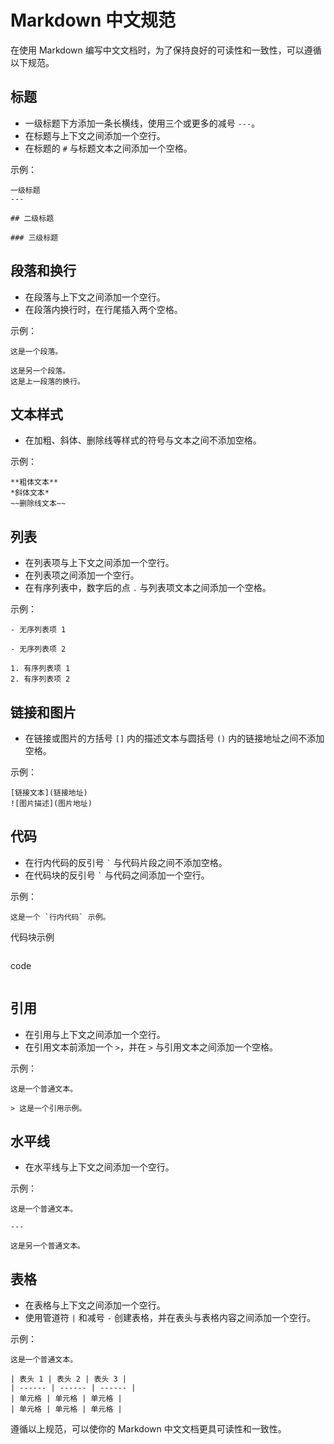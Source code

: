 # Markdown 中文规范

在使用 Markdown 编写中文文档时，为了保持良好的可读性和一致性，可以遵循以下规范。

## 标题

- 一级标题下方添加一条长横线，使用三个或更多的减号 `---`。
- 在标题与上下文之间添加一个空行。
- 在标题的 `#` 与标题文本之间添加一个空格。

示例：

```
一级标题
---

## 二级标题

### 三级标题
```

## 段落和换行

- 在段落与上下文之间添加一个空行。
- 在段落内换行时，在行尾插入两个空格。

示例：

```
这是一个段落。

这是另一个段落。
这是上一段落的换行。
```

## 文本样式

- 在加粗、斜体、删除线等样式的符号与文本之间不添加空格。

示例：

```
**粗体文本**
*斜体文本*
~~删除线文本~~
```

## 列表

- 在列表项与上下文之间添加一个空行。
- 在列表项之间添加一个空行。
- 在有序列表中，数字后的点 `.` 与列表项文本之间添加一个空格。

示例：

```
- 无序列表项 1

- 无序列表项 2

1. 有序列表项 1
2. 有序列表项 2
```

## 链接和图片

- 在链接或图片的方括号 `[]` 内的描述文本与圆括号 `()` 内的链接地址之间不添加空格。

示例：

```
[链接文本](链接地址)
![图片描述](图片地址)
```

## 代码

- 在行内代码的反引号 `` ` `` 与代码片段之间不添加空格。
- 在代码块的反引号 `` ` `` 与代码之间添加一个空行。

示例：

```
这是一个 `行内代码` 示例。

```

代码块示例

```

```

code

```

```

## 引用

- 在引用与上下文之间添加一个空行。
- 在引用文本前添加一个 `>`，并在 `>` 与引用文本之间添加一个空格。

示例：

```
这是一个普通文本。

> 这是一个引用示例。
```

## 水平线

- 在水平线与上下文之间添加一个空行。

示例：

```
这是一个普通文本。

---

这是另一个普通文本。
```

## 表格

- 在表格与上下文之间添加一个空行。
- 使用管道符 `|` 和减号 `-` 创建表格，并在表头与表格内容之间添加一个空行。

示例：

```
这是一个普通文本。

| 表头 1 | 表头 2 | 表头 3 |
| ------ | ------ | ------ |
| 单元格 | 单元格 | 单元格 |
| 单元格 | 单元格 | 单元格 |
```

遵循以上规范，可以使你的 Markdown 中文文档更具可读性和一致性。
